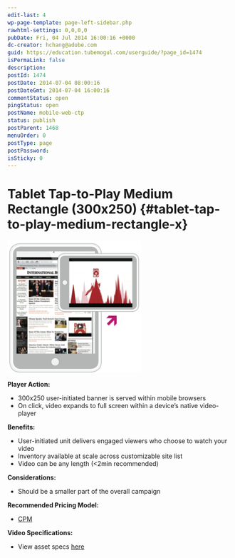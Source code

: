 ```yaml
---
edit-last: 4
wp-page-template: page-left-sidebar.php
rawhtml-settings: 0,0,0,0
pubDate: Fri, 04 Jul 2014 16:00:16 +0000
dc-creator: hchang@adobe.com
guid: https://education.tubemogul.com/userguide/?page_id=1474
isPermaLink: false
description: 
postId: 1474
postDate: 2014-07-04 08:00:16
postDateGmt: 2014-07-04 16:00:16
commentStatus: open
pingStatus: open
postName: mobile-web-ctp
status: publish
postParent: 1468
menuOrder: 0
postType: page
postPassword: 
isSticky: 0
---
```


# Tablet Tap-to-Play Medium Rectangle (300x250) {#tablet-tap-to-play-medium-rectangle-x}

[ ![Mobile Web CTP](assets/mobile-web-ctp-300x297.png)](assets/mobile-web-ctp.png)

**Player Action:**

* 300x250 user-initiated banner is served within mobile browsers
* On click, video expands to full screen within a device’s native video-player

**Benefits:**

* User-initiated unit delivers engaged viewers who choose to watch your video
* Inventory available at scale across customizable site list
* Video can be any length (<2min recommended)

**Considerations:**

* Should be a smaller part of the overall campaign

**Recommended Pricing Model:**

* [CPM](../../../../user-guide/planning/ad-formats/performance-pricing.md)

**Video Specifications:**

* View asset specs [here](../../../../user-guide/planning/ad-formats/ad-specs.md)
